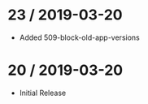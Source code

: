 23 / 2019-03-20
==================

- Added 509-block-old-app-versions

20 / 2019-03-20
==================

- Initial Release
